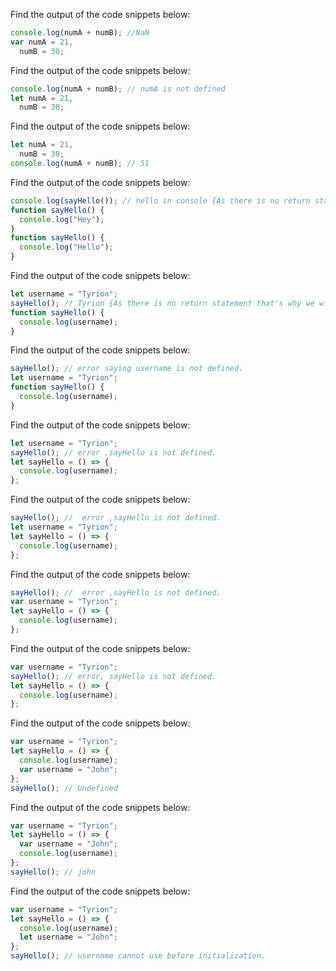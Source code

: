 Find the output of the code snippets below:

```js
console.log(numA + numB); //NaN
var numA = 21,
  numB = 30;
```

Find the output of the code snippets below:

```js
console.log(numA + numB); // numA is not defined
let numA = 21,
  numB = 30;
```

Find the output of the code snippets below:

```js
let numA = 21,
  numB = 30;
console.log(numA + numB); // 51
```

Find the output of the code snippets below:

```js
console.log(sayHello()); // hello in console {As there is no return statement that's why we will also see undeinfed.}
function sayHello() {
  console.log("Hey");
}
function sayHello() {
  console.log("Hello");
}
```

Find the output of the code snippets below:

```js
let username = "Tyrion";
sayHello(); // Tyrion {As there is no return statement that's why we will also see undeinfed.}
function sayHello() {
  console.log(username);
}
```

Find the output of the code snippets below:

```js
sayHello(); // error saying username is not defined.
let username = "Tyrion";
function sayHello() {
  console.log(username);
}
```

Find the output of the code snippets below:

```js
let username = "Tyrion";
sayHello(); // error ,sayHello is not defined.
let sayHello = () => {
  console.log(username);
};
```

Find the output of the code snippets below:

```js
sayHello(); //  error ,sayHello is not defined.
let username = "Tyrion";
let sayHello = () => {
  console.log(username);
};
```

Find the output of the code snippets below:

```js
sayHello(); //  error ,sayHello is not defined.
var username = "Tyrion";
let sayHello = () => {
  console.log(username);
};
```

Find the output of the code snippets below:

```js
var username = "Tyrion";
sayHello(); // error, sayHello is not defined.
let sayHello = () => {
  console.log(username);
};
```

Find the output of the code snippets below:

```js
var username = "Tyrion";
let sayHello = () => {
  console.log(username);
  var username = "John";
};
sayHello(); // Undefined
```

Find the output of the code snippets below:

```js
var username = "Tyrion";
let sayHello = () => {
  var username = "John";
  console.log(username);
};
sayHello(); // john
```

Find the output of the code snippets below:

```js
var username = "Tyrion";
let sayHello = () => {
  console.log(username);
  let username = "John";
};
sayHello(); // username cannot use before initialization.
```